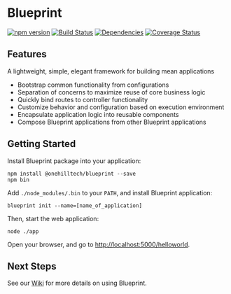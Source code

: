 Blueprint
================

[![npm version](https://img.shields.io/npm/v/@onehilltech/blueprint.svg?maxAge=2592000)](https://www.npmjs.com/package/@onehilltech/blueprint)
[![Build Status](https://travis-ci.org/onehilltech/blueprint.svg?branch=master)](https://travis-ci.org/onehilltech/blueprint)
[![Dependencies](https://david-dm.org/onehilltech/blueprint.svg)](https://david-dm.org/onehilltech/blueprint)
[![Coverage Status](https://coveralls.io/repos/github/onehilltech/blueprint/badge.svg?branch=master)](https://coveralls.io/github/onehilltech/blueprint?branch=master)

Features
--------

A lightweight, simple, elegant framework for building mean applications

* Bootstrap common functionality from configurations
* Separation of concerns to maximize reuse of core business logic
* Quickly bind routes to controller functionality
* Customize  behavior and configuration based on execution environment
* Encapsulate application logic into reusable components
* Compose Blueprint applications from other Blueprint applications

Getting Started
----------------

Install Blueprint package into your application:

    npm install @onehilltech/blueprint --save
    npm bin
    
Add `./node_modules/.bin` to your `PATH`, and install Blueprint application:

    blueprint init --name=[name_of_application]

Then, start the web application:

    node ./app
    
Open your browser, and go to [http://localhost:5000/helloworld](http://localhost:5000/helloworld).

Next Steps
-----------------
    
See our [Wiki](https://github.com/onehilltech/blueprint/wiki) for more details 
on using Blueprint.
